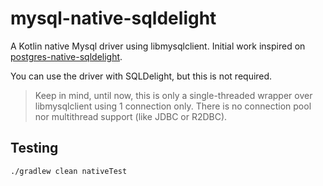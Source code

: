 # mysql-native-sqldelight

A Kotlin native Mysql driver using libmysqlclient. Initial work inspired on [postgres-native-sqldelight](https://github.com/hfhbd/postgres-native-sqldelight).

You can use the driver with SQLDelight, but this is not required.

> Keep in mind, until now, this is only a single-threaded wrapper over libmysqlclient using 1 connection only. There is no connection pool nor multithread support (like JDBC or R2DBC).


## Testing
```shell
./gradlew clean nativeTest
```
